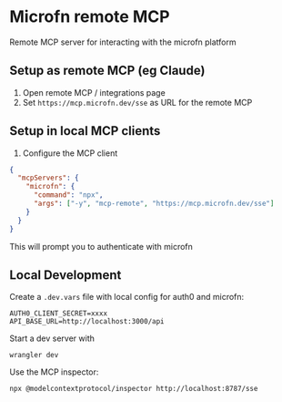 # Microfn remote MCP

Remote MCP server for interacting with the microfn platform

## Setup as remote MCP (eg Claude)

1. Open remote MCP / integrations page
2. Set `https://mcp.microfn.dev/sse` as URL for the remote MCP

## Setup in local MCP clients

1. Configure the MCP client

```json
{
  "mcpServers": {
    "microfn": {
      "command": "npx",
      "args": ["-y", "mcp-remote", "https://mcp.microfn.dev/sse"]
    }
  }
}
```

This will prompt you to authenticate with microfn

## Local Development

Create a `.dev.vars` file with local config for auth0 and microfn:

```
AUTH0_CLIENT_SECRET=xxxx
API_BASE_URL=http://localhost:3000/api
```

Start a dev server with

```
wrangler dev
```

Use the MCP inspector:

```
npx @modelcontextprotocol/inspector http://localhost:8787/sse
```
